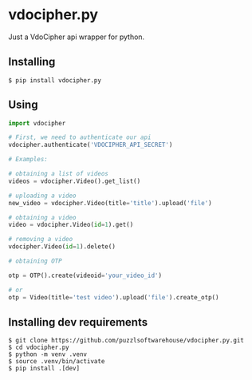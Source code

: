 # vdocipher.py
Just a VdoCipher api wrapper for python.

Installing
--------

```shell script 
$ pip install vdocipher.py
```    
 
Using
--------

```python 
import vdocipher 

# First, we need to authenticate our api
vdocipher.authenticate('VDOCIPHER_API_SECRET')

# Examples:

# obtaining a list of videos
videos = vdocipher.Video().get_list()

# uploading a video
new_video = vdocipher.Video(title='title').upload('file')

# obtaining a video
video = vdocipher.Video(id=1).get()

# removing a video
vdocipher.Video(id=1).delete()

# obtaining OTP

otp = OTP().create(videoid='your_video_id')

# or
otp = Video(title='test video').upload('file').create_otp()
```

Installing dev requirements
--------

```shell script 
$ git clone https://github.com/puzzlsoftwarehouse/vdocipher.py.git
$ cd vdocipher.py
$ python -m venv .venv
$ source .venv/bin/activate
$ pip install .[dev]
```   

    
    
    